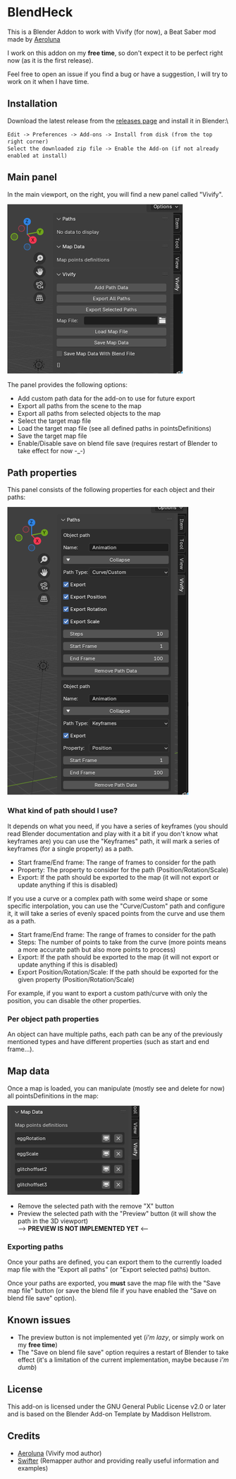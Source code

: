 # BlendHeck

This is a Blender Addon to work with Vivify (for now), a Beat Saber mod made by [Aeroluna](https://github.com/aeroluna)

I work on this addon on my **free time**, so don't expect it to be perfect right now (as it is the first release).

Feel free to open an issue if you find a bug or have a suggestion, I will try to work on it when I have time.

## Installation

Download the latest release from the [releases page](https://github.com/M4NIK0/BlendHeck) and install it in Blender:\
```
Edit -> Preferences -> Add-ons -> Install from disk (from the top right corner)
Select the downloaded zip file -> Enable the Add-on (if not already enabled at install)
```

## Main panel

In the main viewport, on the right, you will find a new panel called "Vivify".

![Vivify main panel](img/vivify_panel.png)

The panel provides the following options:
- Add custom path data for the add-on to use for future export
- Export all paths from the scene to the map
- Export all paths from selected objects to the map
- Select the target map file
- Load the target map file (see all defined paths in pointsDefinitions)
- Save the target map file
- Enable/Disable save on blend file save (requires restart of Blender to take effect for now -_-)

## Path properties

This panel consists of the following properties for each object and their paths:

![Vivify paths properties](img/vivify_paths.png)

### What kind of path should I use?

It depends on what you need, if you have a series of keyframes (you should read Blender documentation and play with it a bit if you don't know what keyframes are) you can use the "Keyframes" path, it will mark a series of keyframes (for a single property) as a path.

- Start frame/End frame: The range of frames to consider for the path
- Property: The property to consider for the path (Position/Rotation/Scale)
- Export: If the path should be exported to the map (it will not export or update anything if this is disabled)

If you use a curve or a complex path with some weird shape or some specific interpolation, you can use the "Curve/Custom" path and configure it, it will take a series of evenly spaced points from the curve and use them as a path.

- Start frame/End frame: The range of frames to consider for the path
- Steps: The number of points to take from the curve (more points means a more accurate path but also more points to process)
- Export: If the path should be exported to the map (it will not export or update anything if this is disabled)
- Export Position/Rotation/Scale: If the path should be exported for the given property (Position/Rotation/Scale)

For example, if you want to export a custom path/curve with only the position, you can disable the other properties.

### Per object path properties

An object can have multiple paths, each path can be any of the previously mentioned types and have different properties (such as start and end frame...).

## Map data

Once a map is loaded, you can manipulate (mostly see and delete for now) all pointsDefinitions in the map:

![Vivify map data](img/vivify_map_data.png)

- Remove the selected path with the remove "X" button
- Preview the selected path with the "Preview" button (it will show the path in the 3D viewport)\
--> **PREVIEW IS NOT IMPLEMENTED YET** <--

### Exporting paths

Once your paths are defined, you can export them to the currently loaded map file with the "Export all paths" (or "Export selected paths) button.

Once your paths are exported, you **must** save the map file with the "Save map file" button (or save the blend file if you have enabled the "Save on blend file save" option).

## Known issues

- The preview button is not implemented yet (*i'm lazy*, or simply work on my **free time**)
- The "Save on blend file save" option requires a restart of Blender to take effect (it's a limitation of the current implementation, maybe because *i'm dumb*)

## License

This add-on is licensed under the GNU General Public License v2.0 or later and is based on the Blender Add-on Template by Maddison Hellstrom.

## Credits

- [Aeroluna](https://github.com/aeroluna) (Vivify mod author)
- [Swifter](https://github.com/Swifter1243) (Remapper author and providing really useful information and examples)
